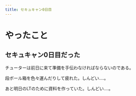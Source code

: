 ```yaml
---
title: セキュキャン0日目
---
```


# やったこと

## セキュキャン0日目だった

チューターは前日に来て準備を手伝わなければならないのである。

段ボール箱を色々運んだりして疲れた。しんどい‥‥。

あと明日のLTのために資料を作っていた。しんどい‥‥。
